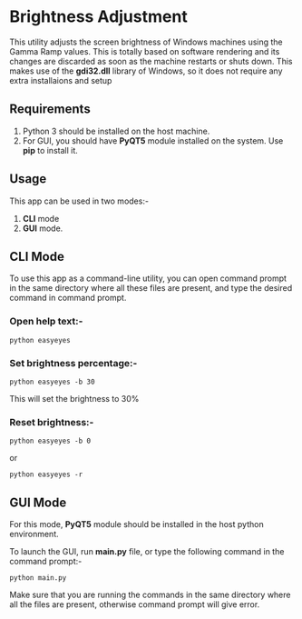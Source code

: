 # Brightness Adjustment
This utility adjusts the screen brightness of Windows machines using the Gamma Ramp values. This is totally based on software rendering and its changes are discarded as soon as the machine restarts or shuts down. This makes use of the **gdi32.dll** library of Windows, so it does not require any extra installaions and setup

## Requirements
1. Python 3 should be installed on the host machine.
2. For GUI, you should have **PyQT5** module installed on the system. Use **pip** to install it.

## Usage
This app can be used in two modes:-
1. **CLI** mode
2. **GUI** mode.

## CLI Mode
To use this app as a command-line utility, you can open command prompt in the same directory where all these files are present, and type the desired command in command prompt.

### Open help text:-

`python easyeyes`


### Set brightness percentage:-

`python easyeyes -b 30`

This will set the brightness to 30%


### Reset brightness:-
`python easyeyes -b 0`

or 

`python easyeyes -r`


## GUI Mode
For this mode, **PyQT5** module should be installed in the host python environment.

To launch the GUI, run **main.py** file, or type the following command in the command prompt:-

`python main.py`

Make sure that you are running the commands in the same directory where all the files are present, otherwise command prompt will give error.